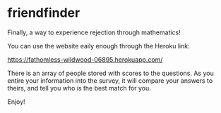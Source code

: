 # friendfinder

Finally, a way to experience rejection through mathematics!

You can use the website eaily enough through the Heroku link:

<https://fathomless-wildwood-06895.herokuapp.com/>

There is an array of people stored with scores to the questions.  As you entire your information into the survey, it will compare your answers to theirs, and tell you who is the best match for you.

Enjoy!